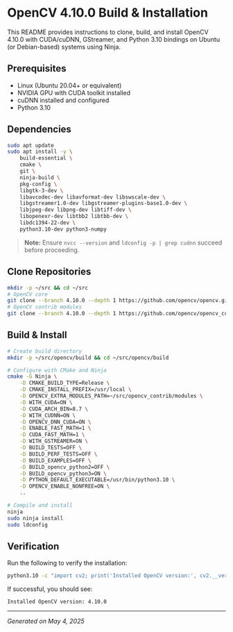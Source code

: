 # OpenCV 4.10.0 Build & Installation

This README provides instructions to clone, build, and install OpenCV 4.10.0 with CUDA/cuDNN, GStreamer, and Python 3.10 bindings on Ubuntu (or Debian-based) systems using Ninja.

## Prerequisites

* Linux (Ubuntu 20.04+ or equivalent)
* NVIDIA GPU with CUDA toolkit installed
* cuDNN installed and configured
* Python 3.10

## Dependencies

```bash
sudo apt update
sudo apt install -y \
    build-essential \
    cmake \
    git \
    ninja-build \
    pkg-config \
    libgtk-3-dev \
    libavcodec-dev libavformat-dev libswscale-dev \
    libgstreamer1.0-dev libgstreamer-plugins-base1.0-dev \
    libjpeg-dev libpng-dev libtiff-dev \
    libopenexr-dev libtbb2 libtbb-dev \
    libdc1394-22-dev \
    python3.10-dev python3-numpy
```

> **Note:** Ensure `nvcc --version` and `ldconfig -p | grep cudnn` succeed before proceeding.

## Clone Repositories

```bash
mkdir -p ~/src && cd ~/src
# OpenCV core
git clone --branch 4.10.0 --depth 1 https://github.com/opencv/opencv.git
# OpenCV contrib modules
git clone --branch 4.10.0 --depth 1 https://github.com/opencv/opencv_contrib.git
```

## Build & Install

```bash
# Create build directory
mkdir -p ~/src/opencv/build && cd ~/src/opencv/build

# Configure with CMake and Ninja
cmake -G Ninja \
    -D CMAKE_BUILD_TYPE=Release \
    -D CMAKE_INSTALL_PREFIX=/usr/local \
    -D OPENCV_EXTRA_MODULES_PATH=~/src/opencv_contrib/modules \
    -D WITH_CUDA=ON \
    -D CUDA_ARCH_BIN=8.7 \
    -D WITH_CUDNN=ON \
    -D OPENCV_DNN_CUDA=ON \
    -D ENABLE_FAST_MATH=1 \
    -D CUDA_FAST_MATH=1 \
    -D WITH_GSTREAMER=ON \
    -D BUILD_TESTS=OFF \
    -D BUILD_PERF_TESTS=OFF \
    -D BUILD_EXAMPLES=OFF \
    -D BUILD_opencv_python2=OFF \
    -D BUILD_opencv_python3=ON \
    -D PYTHON_DEFAULT_EXECUTABLE=/usr/bin/python3.10 \
    -D OPENCV_ENABLE_NONFREE=ON \
    ..

# Compile and install
ninja
sudo ninja install
sudo ldconfig
```

## Verification

Run the following to verify the installation:

```bash
python3.10 -c "import cv2; print('Installed OpenCV version:', cv2.__version__)"
```

If successful, you should see:

```
Installed OpenCV version: 4.10.0
```

---

*Generated on May 4, 2025*
